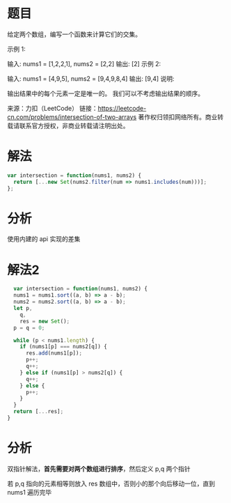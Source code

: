 
# 题目

给定两个数组，编写一个函数来计算它们的交集。

示例 1:

输入: nums1 = [1,2,2,1], nums2 = [2,2]
输出: [2]
示例 2:

输入: nums1 = [4,9,5], nums2 = [9,4,9,8,4]
输出: [9,4]
说明:

输出结果中的每个元素一定是唯一的。
我们可以不考虑输出结果的顺序。

来源：力扣（LeetCode）
链接：https://leetcode-cn.com/problems/intersection-of-two-arrays
著作权归领扣网络所有。商业转载请联系官方授权，非商业转载请注明出处。

# 解法

```javascript
var intersection = function(nums1, nums2) {
  return [...new Set(nums2.filter(num => nums1.includes(num)))];
};
```

# 分析

使用内建的 api 实现的差集

# 解法2

```javascript
  var intersection = function(nums1, nums2) {
  nums1 = nums1.sort((a, b) => a - b);
  nums2 = nums2.sort((a, b) => a - b);
  let p,
    q,
    res = new Set();
  p = q = 0;

  while (p < nums1.length) {
    if (nums1[p] === nums2[q]) {
      res.add(nums1[p]);
      p++;
      q++;
    } else if (nums1[p] > nums2[q]) {
      q++;
    } else {
      p++;
    }
  }
  return [...res];
}
```

# 分析

双指针解法，**首先需要对两个数组进行排序**，然后定义 p,q 两个指针

若 p,q 指向的元素相等则放入 res 数组中，否则小的那个向后移动一位，直到 nums1 遍历完毕


